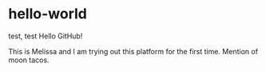 # hello-world
test, test
Hello GitHub!

This is Melissa and I am trying out this platform for the first time. 
Mention of moon tacos. 
